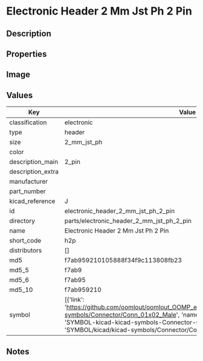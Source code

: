 # Electronic Header 2 Mm Jst Ph 2 Pin

## Description

## Properties


## Image


## Values

| Key | Value |
| --- | --- |
| classification | electronic |
| type | header |
| size | 2_mm_jst_ph |
| color |  |
| description_main | 2_pin |
| description_extra |  |
| manufacturer |  |
| part_number |  |
| kicad_reference | J |
| id | electronic_header_2_mm_jst_ph_2_pin |
| directory | parts/electronic_header_2_mm_jst_ph_2_pin |
| name | Electronic Header 2 Mm Jst Ph 2 Pin |
| short_code | h2p |
| distributors | [] |
| md5 | f7ab959210105888f34f9c113808fb23 |
| md5_5 | f7ab9 |
| md5_6 | f7ab95 |
| md5_10 | f7ab959210 |
| symbol | [{'link': 'https://github.com/oomlout/oomlout_OOMP_eda_V2/tree/main/SYMBOL/kicad/kicad-symbols/Connector/Conn_01x02_Male', 'name': 'Connector : Conn_01x02_Male', 'id': 'SYMBOL-kicad-kicad-symbols-Connector-Conn_01x02_Male', 'directory': 'SYMBOL/kicad/kicad-symbols/Connector/Conn_01x02_Male/'}] |

## Notes

